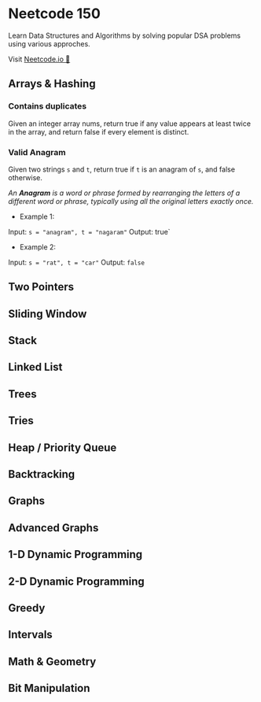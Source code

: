 # Neetcode 150

Learn Data Structures and Algorithms by solving popular DSA problems using various approches.

Visit [Neetcode.io 🔗](https://neetcode.io/practice)

## Arrays & Hashing

### Contains duplicates

Given an integer array nums, return true if any value appears at least twice in the array, and return false if every element is distinct.

### Valid Anagram

Given two strings `s` and `t`, return true if `t` is an anagram of `s`, and false otherwise.

_An **Anagram** is a word or phrase formed by rearranging the letters of a different word or phrase, typically using all the original letters exactly once._

- Example 1:

Input: `s = "anagram", t = "nagaram"`
Output: true`

- Example 2:

Input: `s = "rat", t = "car"`
Output: `false`

## Two Pointers

## Sliding Window

## Stack

## Linked List

## Trees

## Tries

## Heap / Priority Queue

## Backtracking

## Graphs

## Advanced Graphs

## 1-D Dynamic Programming

## 2-D Dynamic Programming

## Greedy

## Intervals

## Math & Geometry

## Bit Manipulation
